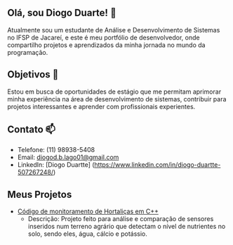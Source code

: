 ## Olá, sou Diogo Duarte! 👋

Atualmente sou um estudante de Análise e Desenvolvimento de Sistemas no IFSP de Jacareí, e este é meu portfólio de desenvolvedor, onde compartilho projetos e aprendizados da minha jornada no mundo da programação.

## Objetivos 🌱

Estou em busca de oportunidades de estágio que me permitam aprimorar minha experiência na área de desenvolvimento de sistemas, contribuir para projetos interessantes e aprender com profissionais experientes.

## Contato 📫

- Telefone: (11) 98938-5408
- Email: diogod.b.lago01@gmail.com
- LinkedIn: [Diogo Duartte] (https://www.linkedin.com/in/diogo-duartte-507267248/)

## Meus Projetos

- [Código de monitoramento de Hortaliças em C++](Código_Sensores_de_nutrientes.cpp)
  - Descrição: Projeto feito para análise e comparação de sensores inseridos num terreno agrário que detectam o nível de nutrientes no solo, sendo eles, água, cálcio e potássio.


